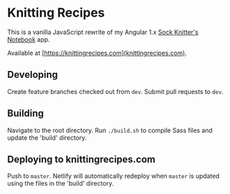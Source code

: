 # Knitting Recipes

This is a vanilla JavaScript rewrite of my Angular 1.x [Sock Knitter's Notebook](https://github.com/rmleg/sock-knitters-notebook) app.

Available at [https://knittingrecipes.com](knittingrecipes.com).

## Developing
Create feature branches checked out from `dev`. Submit pull requests to `dev`.

## Building
Navigate to the root directory. Run `./build.sh` to compile Sass files and update the 'build' directory.

## Deploying to knittingrecipes.com
Push to `master`. Netlify will automatically redeploy when `master` is updated using the files in the 'build' directory.
